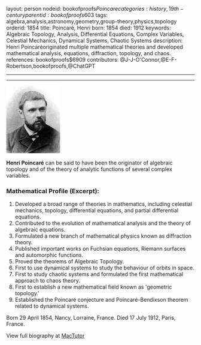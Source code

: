 layout: person
nodeid: bookofproofs$Poincare
categories: history,19th-century
parentid: bookofproofs$603
tags: algebra,analysis,astronomy,geometry,group-theory,physics,topology
orderid: 1854
title: Poincaré, Henri
born: 1854
died: 1912
keywords: Algebraic Topology, Analysis, Differential Equations, Complex Variables, Celestial Mechanics, Dynamical Systems, Chaotic Systems
description: Henri Poincaréoriginated multiple mathematical theories and developed mathematical analysis, equations, diffraction, topology, and chaos.
references: bookofproofs$6909
contributors: @J-J-O'Connor,@E-F-Robertson,bookofproofs,@ChatGPT

---



---

![Poincare.jpg](https://github.com/bookofproofs/bookofproofs.github.io/blob/main/_sources/_assets/images/portraits/Poincare.jpg?raw=true)

**Henri Poincaré** can be said to have been the originator of algebraic topology and of the theory of analytic functions of several complex variables.

### Mathematical Profile (Excerpt):
1. Developed a broad range of theories in mathematics, including celestial mechanics, topology, differential equations, and partial differential equations. 
2. Contributed to the evolution of mathematical analysis and the theory of algebraic equations. 
3. Formulated a new branch of mathematical physics known as diffraction theory. 
4. Published important works on Fuchsian equations, Riemann surfaces and automorphic functions. 
5. Proved the theorems of Algebraic Topology. 
6. First to use dynamical systems to study the behaviour of orbits in space.  
7. First to study chaotic systems and formulated the first mathematical approach to chaos theory. 
8. First to establish a new mathematical field known as 'geometric topology.' 
9. Established the Poincaré conjecture and Poincaré-Bendixson theorem related to dynamical systems.

Born 29 April 1854, Nancy, Lorraine, France. Died 17 July 1912, Paris, France.

View full biography at [MacTutor](https://mathshistory.st-andrews.ac.uk/Biographies/Poincare/)
